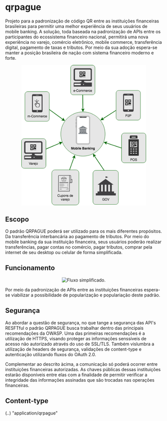 # qrpague

Projeto para a padronização de código QR entre as instituições financeiras brasileiras para permitir uma melhor experiência de seus usuários de mobile banking. A solução, toda baseada na padronização de APIs entre os participantes do ecossistema financeiro nacional, permitirá uma nova experiência no varejo, comércio eletrônico, mobile commerce, transferência digital, pagamento de taxas e tributos. Por meio da sua adoção espera-se manter a posição brasileira de nação com sistema financeiro moderno e forte.

<p align="center">
  <img src="https://raw.githubusercontent.com/qrpague/qrpague/master/imagens/QRPague-Pagamento.png" width="400" title="Escopo da solução">
</p>

## Escopo

O padrão QRPAGUE poderá ser utilizado para os mais diferentes propósitos. Da transferência interbancária ao pagamento de tributos. Por meio do mobile banking da sua instituição financeira, seus usuários poderão realizar transferências, pagar contas no comércio, pagar tributos, comprar pela internet de seu desktop ou celular de forma simplificada.

## Funcionamento

<p align="center">
  <img src="https://raw.githubusercontent.com/qrpague/qrpague/master/imagens/QRPague-Funcionamento.png" width="500" title="Fluxo simplificado.">
</p>

Por meio da padronização de APIs entre as instituições financeiras espera-se viabilizar a possibilidade de popularização e populariação  deste padrão.

## Segurança

Ao abordar a questão de segurança, no que tange a segurança das API's RESFTful o padrão QRPAGUE busca trabalhar dentro das principais recomendações da OWASP. Uma das primeiras recomendações é a utilização de HTTPS, visando proteger as informações senssíveis de acesso não autorizado através do uso de SSL/TLS. Também vislumbra a utilização de headers de segurança, validações de content-type e autenticação utilizando fluxos do OAuth 2.0.

Complementar ao descrito àcima, a comunicação só poderá ocorrer entre instituições financeiras autorizadas. As chaves públicas dessas instituições estarão disponíveis entre elas com a finalidade de permitir verificar a integridade das informações assinadas que são trocadas nas operações financeiras. 

## Content-type

(..) "application/qrpague"
